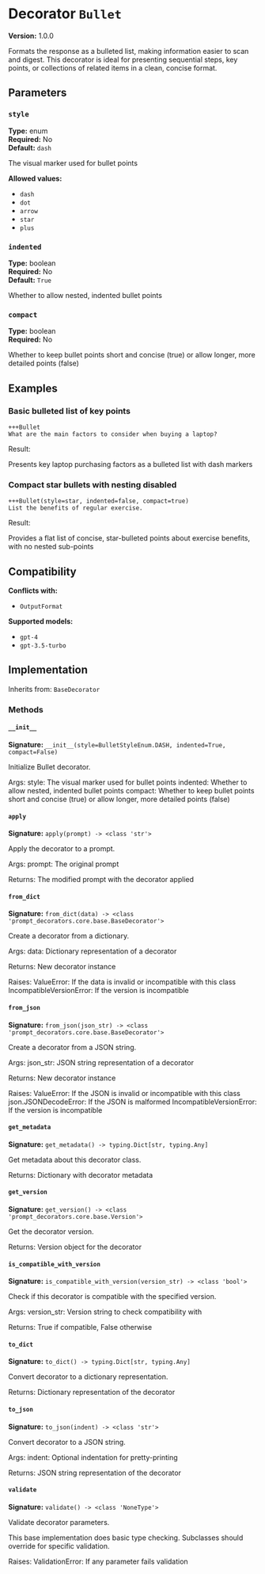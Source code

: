 # Decorator `Bullet`

**Version:** 1.0.0

Formats the response as a bulleted list, making information easier to scan and digest. This decorator is ideal for presenting sequential steps, key points, or collections of related items in a clean, concise format.

## Parameters

### `style`

**Type:** enum  
**Required:** No  
**Default:** `dash`  

The visual marker used for bullet points

**Allowed values:**

- `dash`
- `dot`
- `arrow`
- `star`
- `plus`

### `indented`

**Type:** boolean  
**Required:** No  
**Default:** `True`  

Whether to allow nested, indented bullet points

### `compact`

**Type:** boolean  
**Required:** No  

Whether to keep bullet points short and concise (true) or allow longer, more detailed points (false)

## Examples

### Basic bulleted list of key points

```
+++Bullet
What are the main factors to consider when buying a laptop?
```

Result:

Presents key laptop purchasing factors as a bulleted list with dash markers

### Compact star bullets with nesting disabled

```
+++Bullet(style=star, indented=false, compact=true)
List the benefits of regular exercise.
```

Result:

Provides a flat list of concise, star-bulleted points about exercise benefits, with no nested sub-points

## Compatibility

**Conflicts with:**

- `OutputFormat`

**Supported models:**

- `gpt-4`
- `gpt-3.5-turbo`

## Implementation

Inherits from: `BaseDecorator`

### Methods

#### `__init__`

**Signature:** `__init__(style=BulletStyleEnum.DASH, indented=True, compact=False)`

Initialize Bullet decorator.

Args:
    style: The visual marker used for bullet points
    indented: Whether to allow nested, indented bullet points
    compact: Whether to keep bullet points short and concise (true) or allow longer, more detailed points (false)

#### `apply`

**Signature:** `apply(prompt) -> <class 'str'>`

Apply the decorator to a prompt.

Args:
    prompt: The original prompt
    
Returns:
    The modified prompt with the decorator applied

#### `from_dict`

**Signature:** `from_dict(data) -> <class 'prompt_decorators.core.base.BaseDecorator'>`

Create a decorator from a dictionary.

Args:
    data: Dictionary representation of a decorator
    
Returns:
    New decorator instance
    
Raises:
    ValueError: If the data is invalid or incompatible with this class
    IncompatibleVersionError: If the version is incompatible

#### `from_json`

**Signature:** `from_json(json_str) -> <class 'prompt_decorators.core.base.BaseDecorator'>`

Create a decorator from a JSON string.

Args:
    json_str: JSON string representation of a decorator
    
Returns:
    New decorator instance
    
Raises:
    ValueError: If the JSON is invalid or incompatible with this class
    json.JSONDecodeError: If the JSON is malformed
    IncompatibleVersionError: If the version is incompatible

#### `get_metadata`

**Signature:** `get_metadata() -> typing.Dict[str, typing.Any]`

Get metadata about this decorator class.

Returns:
    Dictionary with decorator metadata

#### `get_version`

**Signature:** `get_version() -> <class 'prompt_decorators.core.base.Version'>`

Get the decorator version.

Returns:
    Version object for the decorator

#### `is_compatible_with_version`

**Signature:** `is_compatible_with_version(version_str) -> <class 'bool'>`

Check if this decorator is compatible with the specified version.

Args:
    version_str: Version string to check compatibility with
    
Returns:
    True if compatible, False otherwise

#### `to_dict`

**Signature:** `to_dict() -> typing.Dict[str, typing.Any]`

Convert decorator to a dictionary representation.

Returns:
    Dictionary representation of the decorator

#### `to_json`

**Signature:** `to_json(indent) -> <class 'str'>`

Convert decorator to a JSON string.

Args:
    indent: Optional indentation for pretty-printing
    
Returns:
    JSON string representation of the decorator

#### `validate`

**Signature:** `validate() -> <class 'NoneType'>`

Validate decorator parameters.

This base implementation does basic type checking.
Subclasses should override for specific validation.

Raises:
    ValidationError: If any parameter fails validation

